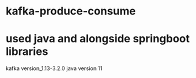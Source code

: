 # kafka-produce-consume

# used java and alongside springboot libraries
kafka version_1.13-3.2.0
java version 11

  

